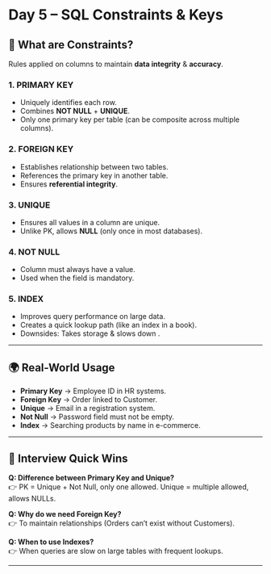 # Day 5 – SQL Constraints & Keys

## 🔑 What are Constraints?
Rules applied on columns to maintain **data integrity** & **accuracy**.

### 1. PRIMARY KEY
- Uniquely identifies each row.
- Combines **NOT NULL** + **UNIQUE**.
- Only one primary key per table (can be composite across multiple columns).

### 2. FOREIGN KEY
- Establishes relationship between two tables.
- References the primary key in another table.
- Ensures **referential integrity**.

### 3. UNIQUE
- Ensures all values in a column are unique.
- Unlike PK, allows **NULL** (only once in most databases).

### 4. NOT NULL
- Column must always have a value.
- Used when the field is mandatory.

### 5. INDEX
- Improves query performance on large data.
- Creates a quick lookup path (like an index in a book).
- Downsides: Takes storage & slows down .

---

## 🌍 Real-World Usage
- **Primary Key** → Employee ID in HR systems.
- **Foreign Key** → Order linked to Customer.
- **Unique** → Email in a registration system.
- **Not Null** → Password field must not be empty.
- **Index** → Searching products by name in e-commerce.

---

## 🎯 Interview Quick Wins
**Q: Difference between Primary Key and Unique?**  
👉 PK = Unique + Not Null, only one allowed. Unique = multiple allowed, allows NULLs.  

**Q: Why do we need Foreign Key?**  
👉 To maintain relationships (Orders can’t exist without Customers).  

**Q: When to use Indexes?**  
👉 When queries are slow on large tables with frequent lookups.

---

